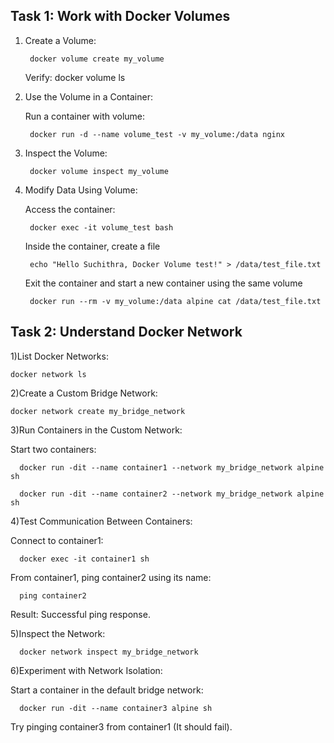Task 1: Work with Docker Volumes
-----------------------

1) Create a Volume:

        docker volume create my_volume

    Verify: docker volume ls

2) Use the Volume in a Container:

    Run a container with volume:

        docker run -d --name volume_test -v my_volume:/data nginx

3) Inspect the Volume:

        docker volume inspect my_volume

4) Modify Data Using Volume:

    Access the container: 

        docker exec -it volume_test bash

    Inside the container, create a file

        echo "Hello Suchithra, Docker Volume test!" > /data/test_file.txt

    Exit the container and start a new container using the same volume

        docker run --rm -v my_volume:/data alpine cat /data/test_file.txt


Task 2: Understand Docker Network
-----------------------

1)List Docker Networks:

    docker network ls

2)Create a Custom Bridge Network:

    docker network create my_bridge_network

3)Run Containers in the Custom Network:

  Start two containers:

      docker run -dit --name container1 --network my_bridge_network alpine sh

      docker run -dit --name container2 --network my_bridge_network alpine sh

4)Test Communication Between Containers:

  Connect to container1:

      docker exec -it container1 sh

  From container1, ping container2 using its name:

      ping container2
      
  Result: Successful ping response.

5)Inspect the Network:

      docker network inspect my_bridge_network

6)Experiment with Network Isolation:

  Start a container in the default bridge network:

      docker run -dit --name container3 alpine sh

  Try pinging container3 from container1 (It should fail).




